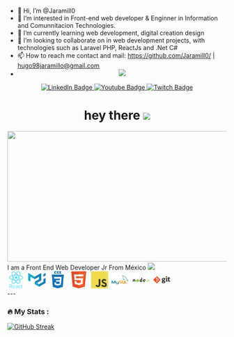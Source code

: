 - 👋 Hi, I’m @Jaramill0
- 👀 I’m interested in Front-end web developer & Enginner in Information and Comunnitacion Technologies.
- 🌱 I’m currently learning web development, digital creation design
- 💞️ I’m looking to collaborate on in web development projects, with technologies such as Laravel PHP, ReactJs and .Net C#
- 📫 How to reach me contact and mail: https://github.com/Jaramill0/ | hugo98jaramillo@gmail.com
- <div id="header" align="center">
  <img src="https://media.giphy.com/media/M9gbBd9nbDrOTu1Mqx/giphy.gif" width="100"/>
  </div>
<div id="badges" align="center">
  <a href="https://www.linkedin.com/in/inghugojaramillo/">
    <img src="https://img.shields.io/badge/LinkedIn-blue?style=for-the-badge&logo=linkedin&logoColor=white" alt="LinkedIn Badge"/>
  </a>
  <a href="https://www.youtube.com/channel/UCMzYf5QBRcezn1h6tLeMg5Q">
    <img src="https://img.shields.io/badge/YouTube-red?style=for-the-badge&logo=youtube&logoColor=white" alt="Youtube Badge"/>
  </a>
  <a href="https://www.twitch.tv/theyoung7">
    <img src="https://img.shields.io/twitch/status/theyoung7?style=social" alt="Twitch Badge"/>
  </a>
<h1>
  hey there
   <img src="https://media.giphy.com/media/hvRJCLFzcasrR4ia7z/giphy.gif" width="30px"/>
</h1>
  <div align="center">
    <img src="https://media.giphy.com/media/dWesBcTLavkZuG35MI/giphy.gif" width="600" height="300"/>
  </div>
</div>
I am a Front End Web Developer Jr From México <img src="https://media.giphy.com/media/WUlplcMpOCEmTGBtBW/giphy.gif" width="20">
<div>
  <img src="https://github.com/devicons/devicon/blob/master/icons/react/react-original-wordmark.svg" title="React" alt="React" width="40" height="40"/>&nbsp;
  <img src="https://github.com/devicons/devicon/blob/master/icons/materialui/materialui-original.svg" title="Material UI" alt="Material UI" width="40" height="40"/>&nbsp;
  <img src="https://github.com/devicons/devicon/blob/master/icons/css3/css3-plain-wordmark.svg"  title="CSS3" alt="CSS" width="40" height="40"/>&nbsp;
  <img src="https://github.com/devicons/devicon/blob/master/icons/html5/html5-original.svg" title="HTML5" alt="HTML" width="40" height="40"/>&nbsp;
  <img src="https://github.com/devicons/devicon/blob/master/icons/javascript/javascript-original.svg" title="JavaScript" alt="JavaScript" width="40" height="40"/>&nbsp;
  <img src="https://github.com/devicons/devicon/blob/master/icons/mysql/mysql-original-wordmark.svg" title="MySQL"  alt="MySQL" width="40" height="40"/>&nbsp;
  <img src="https://github.com/devicons/devicon/blob/master/icons/nodejs/nodejs-original-wordmark.svg" title="NodeJS" alt="NodeJS" width="40" height="40"/>&nbsp;
  <img src="https://github.com/devicons/devicon/blob/master/icons/git/git-original-wordmark.svg" title="Git" **alt="Git" width="40" height="40"/>
</div>
---

### :fire: My Stats :
[![GitHub Streak](https://streak-stats.demolab.com/?user=Jaramill0)](https://git.io/streak-stats)

